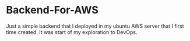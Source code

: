 # Backend-For-AWS
Just a simple backend that I deployed in my ubuntu AWS server that I first time created. It was start of my exploration to DevOps. 
